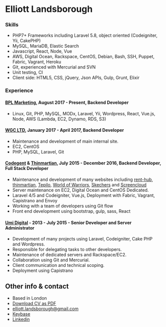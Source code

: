 # Elliott Landsborough

### Skills
 - PHP7+ Frameworks including Laravel 5.8, object oriented (Codeigniter, Yii, CakePHP)
 - MySQL, MariaDB, Elastic Search
 - Javascript, React, Node, Vue
 - AWS, Digital Ocean, Rackspace, CentOS, Debian, Bash, SSH, Puppet, Fabric, Vagrant, Heroku
 - Git, experienced with Mercurial and SVN
 - Unit testing, CI
 - Client side: HTML5, CSS, jQuery, Json APIs, Gulp, Grunt, Elixir

### Experience

#### [BPL Marketing](http://www.bplmarketing.com), August 2017 - Present, Backend Developer

 - Linux, Git, PHP, MySQL, MODx, Laravel, Yii, Wordpress, React, Vue.js, Node, AWS (Lambda, EC2, Dynamo, RDS, S3)

#### [WGC LTD](https://wgc.ltd.uk), January 2017 - April 2017, Backend Developer

 - Maintenance and development of main internal site.
 - EC2, CentOS
 - PHP, MySQL, Laravel, Git

#### [Codegent](http://www.codegent.com) & [Thinmartian](https://www.thinmartian.com/), July 2015 - December 2016, Backend Developer, Full Stack Developer

 - Maintenance and development of many websites including [rent-hub](https://rent-hub.co.uk), [thinmartian](https://www.thinmartian.com), [Tepilo](https://www.tepilo.com), [World of Warriors](https://www.worldofwarriors.com), [Skechers](https://www.skechers.com/en-gb) and [Screencloud](https://screen.cloud/)
 - Server maintenance on EC2, Digital Ocean and CentOS Dedicated.
 - Laravel 4/5 and Codeigniter, Vue.js, Deployment with Fabric, Vagrant, Capistrano and Envoy
 - Working with a team of developers using Git flow
 - Front end development using bootstrap, gulp, sass, React

#### [Umi Digital](https://umidigital.co.uk) - 2013 - July 2015 - Senior Developer and Server Administrator

 - Development of many projects using Laravel, Codeigniter, Cake PHP and Wordpress.
 - Responsible for delegating tasks to other developers.
 - Maintenance of dedicated servers and Rackspace/EC2.
 - Collaboration using Git and Mercurial.
 - Client communication and technical scoping.
 - Deployment using Capistrano

## Other info & contact

 - Based in London
 - [Download CV as PDF](https://gitprint.com/ElliottLandsborough/CV/blob/master/README.md)
 - [elliott.landsborough@gmail.com](mailto:elliott.landsborough@gmail.com)
 - [Keybase](https://keybase.io/elliottlan)
 - [Linkedin](https://www.linkedin.com/in/elliottlandsborough)
